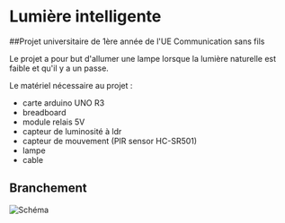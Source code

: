 # Lumière intelligente

##Projet universitaire de 1ère année de l'UE Communication sans fils

Le projet a pour but d'allumer une lampe lorsque la lumière naturelle est faible et qu'il y a un passe.

Le matériel nécessaire au projet :
  - carte arduino UNO R3
  - breadboard
  - module relais 5V
  - capteur de luminosité à ldr
  - capteur de mouvement (PIR sensor HC-SR501)
  - lampe
  - cable

## Branchement

![Schéma](https://user-images.githubusercontent.com/51033332/171291561-d4c876ea-29a6-4f62-a09e-1d9597b50ea8.png)
